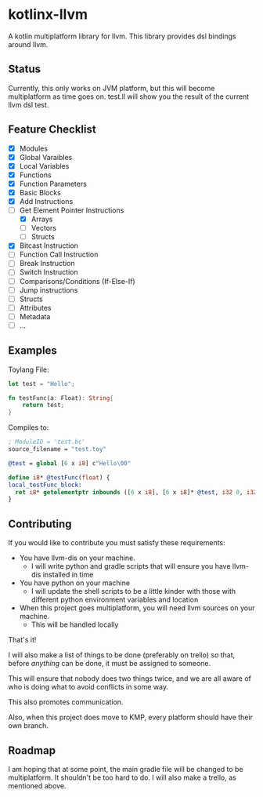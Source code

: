 # kotlinx-llvm
A kotlin multiplatform library for llvm. This library provides dsl bindings around llvm.

## Status
Currently, this only works on JVM platform, but this will become multiplatform as time goes on.
test.ll will show you the result of the current llvm dsl test.

## Feature Checklist
- [x] Modules
- [x] Global Varaibles
- [x] Local Variables
- [x] Functions
- [x] Function Parameters
- [x] Basic Blocks
- [x] Add Instructions
- [ ] Get Element Pointer Instructions
   - [x] Arrays
   - [ ] Vectors
   - [ ] Structs
- [x] Bitcast Instruction
- [ ] Function Call Instruction
- [ ] Break Instruction
- [ ] Switch Instruction
- [ ] Comparisons/Conditions (If-Else-If)
- [ ] Jump instructions
- [ ] Structs
- [ ] Attributes
- [ ] Metadata
- [ ] ...

## Examples
Toylang File:
```rust
let test = "Hello";

fn testFunc(a: Float): String{
    return test;
}
```
Compiles to:
```llvm
; ModuleID = 'test.bc'
source_filename = "test.toy"

@test = global [6 x i8] c"Hello\00"

define i8* @testFunc(float) {
local_testFunc_block:
  ret i8* getelementptr inbounds ([6 x i8], [6 x i8]* @test, i32 0, i32 0)
}
```

## Contributing
If you would like to contribute you must satisfy these requirements:

* You have llvm-dis on your machine.
    * I will write python and gradle scripts that will ensure you have llvm-dis installed in time
* You have python on your machine
    * I will update the shell scripts to be a little kinder with those with different python environment variables and location
* When this project goes multiplatform, you will need llvm sources on your machine.
    * This will be handled locally

That's it! 

I will also make a list of things to be done (preferably on trello) so that, before *anything* can be done, it must be assigned to someone. 

This will ensure that nobody does two things twice, and we are all aware of who is doing what to avoid conflicts in some way. 

This also promotes communication.

Also, when this project does move to KMP, every platform should have their own branch.

## Roadmap
I am hoping that at some point, the main gradle file will be changed to be multiplatform. It shouldn't be too hard to do.
I will also make a trello, as mentioned above.
